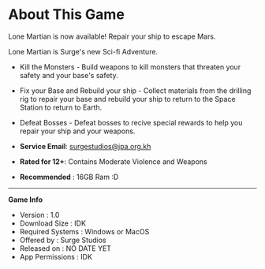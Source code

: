 # About This Game
Lone Martian is now available! Repair your ship to escape Mars.

Lone Martian is Surge's new Sci-fi Adventure.

- Kill the Monsters - Build weapons to kill monsters that threaten your safety and your base's safety. 

- Fix your Base and Rebuild your ship - Collect materials from  the drilling rig to repair your base and rebuild your ship to return to the Space Station to return to Earth.

- Defeat Bosses - Defeat bosses to recive special rewards to help you repair your ship and your weapons.

- **Service Email**: surgestudios@jpa.org.kh
- **Rated for 12+**: Contains Moderate Violence and Weapons
- **Recommended**  : 16GB Ram :D
**                                                                                          **
**Game Info**
- Version          : 1.0
- Download Size    : IDK
- Required Systems : Windows or MacOS
- Offered by       : Surge Studios
- Released on      : NO DATE YET
- App Permissions  : IDK
